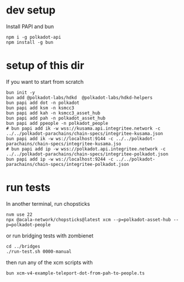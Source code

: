 # dev setup

Install PAPI and bun

```
npm i -g polkadot-api
npm install -g bun
```

# setup of this dir

If you want to start from scratch

```
bun init -y
bun add @polkadot-labs/hdkd  @polkadot-labs/hdkd-helpers
bun papi add dot -n polkadot
bun papi add ksm -n ksmcc3
bun papi add kah -n ksmcc3_asset_hub
bun papi add pah -n polkadot_asset_hub
bun papi add ppeople -n polkadot_people
# bun papi add ik -w wss://kusama.api.integritee.network -c ../../polkadot-parachains/chain-specs/integritee-kusama.json
bun papi add ik -w ws://localhost:9144 -c ../../polkadot-parachains/chain-specs/integritee-kusama.jso
# bun papi add ip -w wss://polkadot.api.integritee.network -c ../../polkadot-parachains/chain-specs/integritee-polkadot.json 
bun papi add ip -w ws://localhost:9244 -c ../../polkadot-parachains/chain-specs/integritee-polkadot.json
```

# run tests

In another terminal, run chopsticks

```
nvm use 22
npx @acala-network/chopsticks@latest xcm --p=polkadot-asset-hub --p=polkadot-people
```

or run bridging tests with zombienet

```
cd ../bridges
./run-test.sh 0000-manual
```

then run any of the xcm scripts with

```
bun xcm-v4-example-teleport-dot-from-pah-to-people.ts 
```

